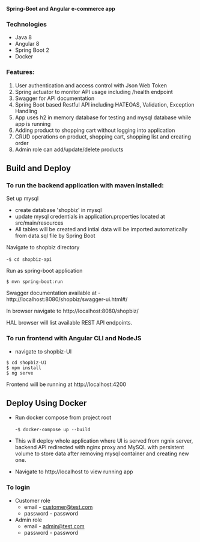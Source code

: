 **Spring-Boot and Angular e-commerce app**

### Technologies
- Java 8
- Angular 8
- Spring Boot 2
- Docker

### Features:
1. User authentication  and access control with Json Web Token 
2. Spring actuator to monitor API usage including /health endpoint
3. Swagger for API documentation
4. Spring Boot based Restful API including HATEOAS, Validation, Exception Handling
5. App uses h2 in memory database for testing and mysql database while app is running
6. Adding product to shopping cart without logging into application
7. CRUD operations on product, shopping cart, shopping list and creating order
8. Admin role can add/update/delete products

## Build and Deploy
### To run the backend application with maven installed:
Set up mysql 
 - create database 'shopbiz' in mysql 
 - update mysql credentials in application.properties located at src/main/resources
 - All tables will be created and intial data will be imported automatically from data.sql file by Spring Boot

Navigate to shopbiz directory

 -```$ cd shopbiz-api```
 
Run as spring-boot application 

```$ mvn spring-boot:run```

Swagger documentation available at - http://localhost:8080/shopbiz/swagger-ui.html#/

In browser navigate to http://localhost:8080/shopbiz/

HAL browser will list available REST API endpoints.

### To run frontend with Angular CLI and NodeJS
- navigate to shopbiz-UI
```
$ cd shopbiz-UI
$ npm install
$ ng serve
```
Frontend will be running at http://localhost:4200

## Deploy Using Docker
- Run docker compose from project root
 
  -```$ docker-compose up --build```
- This will deploy whole application where UI is served from ngnix server,  backend API redirected with nginx proxy and MySQL with persistent volume to store data after removing mysql container and creating new one.
- Navigate to http://localhost to view running app

### To login 
 - Customer role 
   -  email - customer@test.com 
   -  password - password 
 - Admin role 
   - email - admin@test.com
    - password - password





